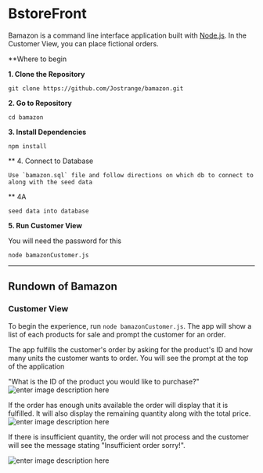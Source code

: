 # BstoreFront


Bamazon is a command line interface application built with  [Node.js](https://nodejs.org/en/). In the Customer View, you can place fictional orders. 

**Where to begin


**1. Clone the Repository**

```
git clone https://github.com/Jostrange/bamazon.git
```

**2. Go to Repository**

```
cd bamazon
```

**3. Install Dependencies**

```
npm install
```

** 4. Connect to Database 

```
Use `bamazon.sql` file and follow directions on which db to connect to along with the seed data
```

** 4A 

```
seed data into database
```

**5. Run Customer View**

You will need the password for this

```
node bamazonCustomer.js
```
_______________________________________________________________________________________________
## Rundown of Bamazon

### Customer View

To begin the experience, run `node bamazonCustomer.js`. The app will show a list of each products for sale and prompt the customer for an order.

The app fulfills the customer's order by asking for the product's ID and how many units the customer wants to order. 
You will see the prompt at the top of the application 

"What is the ID of the product you would like to purchase?"
![enter image description here](https://i.imgur.com/RhRBz6N.jpg)

If the order has enough units available the order will display that it is fulfilled. It will also display the remaining quantity along with the total price.
![enter image description here](https://i.imgur.com/hB5BkIf.jpg)

If there is insufficient quantity, the order will not process and the customer will see the message stating "Insufficient order sorry!".

![enter image description here](https://i.imgur.com/AesWLjR.jpg)

